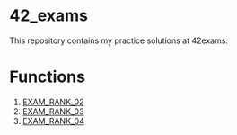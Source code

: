 # 42_exams

This repository contains my practice solutions at 42exams.

# Functions <a name="Assignements according to ranks: "></a>

1. [EXAM_RANK_02](rank_02/) 
2. [EXAM_RANK_03](rank_03/) 
3. [EXAM_RANK_04](rank_04/) 

